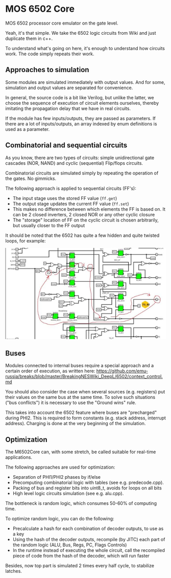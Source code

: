 # MOS 6502 Core

MOS 6502 processor core emulator on the gate level.

Yeah, it's that simple. We take the 6502 logic circuits from Wiki and just duplicate them in c++.

To understand what's going on here, it's enough to understand how circuits work. The code simply repeats their work.

## Approaches to simulation

Some modules are simulated immediately with output values. And for some, simulation and output values are separated for convenience.

In general, the source code is a bit like Verilog, but unlike the latter, we choose the sequence of execution of circuit elements ourselves,
thereby imitating the propagation delay that we have in real circuits.

If the module has few inputs/outputs, they are passed as parameters. If there are a lot of inputs/outputs, an array indexed by enum definitions is used as a parameter.

## Combinatorial and sequential circuits

As you know, there are two types of circuits: simple unidirectional gate cascades (NOR, NAND) and cyclic (sequential) Flip/flops circuits.

Combinatorial circuits are simulated simply by repeating the operation of the gates. No gimmicks.

The following approach is applied to sequential circuits (FF's):
- The input stage uses the stored FF value (`ff.get`)
- The output stage updates the current FF value (`ff.set`)
- This makes no difference between which elements the FF is based on. It can be 2 closed inverters, 2 closed NOR or any other cyclic closure
- The "storage" location of FF on the cyclic circuit is chosen arbitrarily, but usually closer to the FF output

It should be noted that the 6502 has quite a few hidden and quite twisted loops, for example:

![t1_ff](t1_ff.jpg)

## Buses

Modules connected to internal buses require a special approach and a certain order of execution, as written here:
https://github.com/emu-russia/breaks/blob/master/BreakingNESWiki_DeepL/6502/context_control.md

You should also consider the case when several sources (e.g. registers) put their values on the same bus at the same time.
To solve such situations ("bus conflicts") it is necessary to use the "Ground wins" rule.

This takes into account the 6502 feature where buses are "precharged" during PHI2. This is required to form constants (e.g. stack address, interrupt address). Charging is done at the very beginning of the simulation.

## Optimization

The M6502Core can, with some stretch, be called suitable for real-time applications.

The following approaches are used for optimization:
- Separation of PHI1/PHI2 phases by if/else
- Precomputing combinatorial logic with tables (see e.g. predecode.cpp).
- Packing of bus and register bits into uint8_t, avoids for loops on all bits
- High level logic circuits simulation (see e.g. alu.cpp).

The bottleneck is random logic, which consumes 50-60% of computing time.

To optimize random logic, you can do the following:
- Precalculate a hash for each combination of decoder outputs, to use as a key
- Using the hash of the decoder outputs, recompile (by JITC) each part of the random logic (ALU, Bus, Regs, PC, Flags Controls)
- In the runtime instead of executing the whole circuit, call the recompiled piece of code from the hash of the decoder, which will run faster

Besides, now top part is simulated 2 times every half cycle, to stabilize latches.
